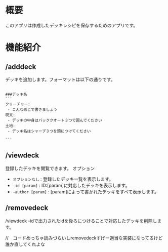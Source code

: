 # 概要
このアプリは作成したデッキレシピを保存するためのアプリです。

# 機能紹介

## /adddeck

デッキを追加します。フォーマットは以下の通りです。

````

###デッキ名
```
クリーチャー:
 - こんな感じで書きましょう
呪文:
 - デッキの中身はバッククオート３つで囲んでください
土地:
 - デッキ名はシャープ３つを頭につけてください
 
```

````

## /viewdeck

登録したデッキを閲覧できます。
オプション
- `オプションなし` :  登録したデッキ一覧を表示します。
- `-id [param]` :  ID:[param]に対応したデッキを表示します。
- `-author [param]` : [param]によって書かれたデッキをすべて表示します。

## /removedeck
/viewdeck -idで出力されたidを後ろにつけることで対応したデッキを削除します。

//　コードめっちゃ読みづらいしremovedeckすげー適当な実装になってるけど誰か直してくれよな
